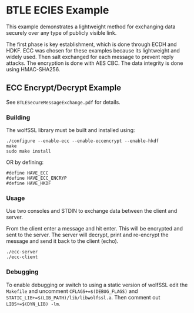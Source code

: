 # BTLE ECIES Example

This example demonstrates a lightweight method for exchanging data securely over any type of publicly visible link.

The first phase is key establishment, which is done through ECDH and HDKF. ECC was chosen for these examples because its lightweight and widely used. 
Then salt exchanged for each message to prevent reply attacks. The encryption is done with AES CBC. The data integrity is done using HMAC-SHA256.

## ECC Encrypt/Decrypt Example

See `BTLESecureMessageExchange.pdf` for details.


### Building

The wolfSSL library must be built and installed using:

```
./configure --enable-ecc --enable-eccencrypt --enable-hkdf
make
sudo make install
```
 
 OR by defining:
 
```
#define HAVE_ECC
#define HAVE_ECC_ENCRYP
#define HAVE_HKDF
```

### Usage

Use two consoles and STDIN to exchange data between the client and server. 

From the client enter a message and hit enter. This will be encrypted and sent to the server. The server will decrypt, print and re-encrypt the message and send it back to the client (echo).

```
./ecc-server
./ecc-client
```

### Debugging

To enable debugging or switch to using a static version of wolfSSL edit the `Makefile` and uncomment `CFLAGS+=$(DEBUG_FLAGS)` and `STATIC_LIB+=$(LIB_PATH)/lib/libwolfssl.a`. Then comment out `LIBS+=$(DYN_LIB) -lm`.

